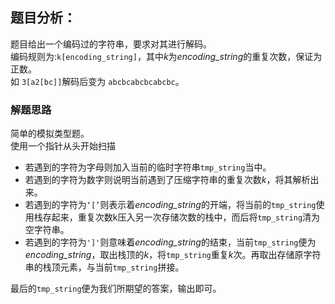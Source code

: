 ## 题目分析：
题目给出一个编码过的字符串，要求对其进行解码。  
编码规则为:`k[encoding_string]`，其中*k*为*encoding_string*的重复次数，保证为正数。  
如 `3[a2[bc]]`解码后变为 `abcbcabcbcabcbc`。
### 解题思路
简单的模拟类型题。  
使用一个指针从头开始扫描  
+ 若遇到的字符为字母则加入当前的临时字符串`tmp_string`当中。
+ 若遇到的字符为数字则说明当前遇到了压缩字符串的重复次数*k*，将其解析出来。
+ 若遇到的字符为`‘[’`则表示着*encoding_string*的开端，将当前的`tmp_string`使用栈存起来，重复次数k压入另一次存储次数的栈中，而后将`tmp_string`清为空字符串。
+ 若遇到的字符为`']'`则意味着*encoding_string*的结束，当前`tmp_string`便为*encoding_string*，取出栈顶的*k*，将`tmp_string`重复*k*次。再取出存储原字符串的栈顶元素，与当前`tmp_string`拼接。  

最后的`tmp_string`便为我们所期望的答案，输出即可。
